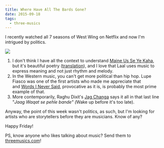 ```yaml
---
title: Where Have All The Bards Gone?
date: 2015-09-18
tags:
  - three-musics
---
```


I recently watched all 7 seasons of West Wing on Netflix and now I'm intrigued by politics.

<img src="https://www.emory.edu/EMORY_MAGAZINE/winter2004/assets/west_wing_cast_430.jpg">

1. I don't think I have all the context to understand <a href="https://www.youtube.com/watch?v=XPsr1RnEfWo">Maine Us Se Ye Kaha</a>, but it's beautiful poetry (<a href="https://qausain.wordpress.com/2009/11/07/musheer/">translation</a>), and I love that Laal uses music to express meaning and not just rhythm and melody.
1. In the Western music, you can't get more political than hip hop. Lupe Fiasco was one of the first artists who made me appreciate that and <a href="https://www.youtube.com/watch?v=22l1sf5JZD0">Words I Never Said</a>, provocative as it is, is probably the most prime example of that.
1. More contemporarily, Raghu Dixit's <a href="https://www.youtube.com/watch?v=acq_ugE_XUI">Jag Changa</a> says it all in that last line "<em>Jaag Waqat se pehle bande" (</em>Wake up before it's too late).

Anyway, the point of this week wasn't politics, as such, but I'm looking for artists who are storytellers before they are musicians. Know of any?

Happy Friday!

PS, know anyone who likes talking about music? Send them to <a href="http://threemusics.com">threemusics.com</a>!
